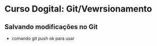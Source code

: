 # Curso Dogital: Git/Vewrsionamento

## Salvando modificações no Git
* comando git push ok para usar